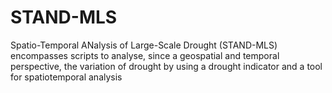 # STAND-MLS
Spatio-Temporal ANalysis  of Large-Scale Drought (STAND-MLS) encompasses scripts to analyse, since a geospatial and temporal perspective, the variation of drought by using a drought indicator and a tool for spatiotemporal analysis

